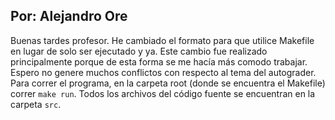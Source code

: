 ## Por: Alejandro Ore
Buenas tardes profesor. He cambiado el formato para que utilice Makefile en lugar de solo ser ejecutado y ya. Este cambio fue realizado principalmente porque de esta forma se me hacía más comodo trabajar. Espero no genere muchos conflictos con respecto al tema del autograder. Para correr el programa, en la carpeta root (donde se encuentra el Makefile) correr `make run`. Todos los archivos del código fuente se encuentran en la carpeta `src`.